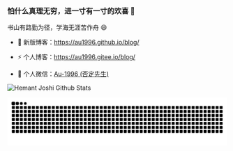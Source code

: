 ### 怕什么真理无穷，进一寸有一寸的欢喜 🌱

书山有路勤为径，学海无涯苦作舟 😄

- 🔭 新版博客：https://au1996.github.io/blog/

- ⚡ 个人博客：https://au1996.gitee.io/blog/

- 💬 个人微信：[Au-1996 (否定先生)](./images/xueyue.png)

![Hemant Joshi Github Stats](https://github-readme-stats.vercel.app/api?username=au1996&show_icons=true&title_color=fff&icon_color=79ff97&text_color=9f9f9f&bg_color=151515&hide=["contribs"])

<picture>
  <source media="(prefers-color-scheme: dark)" srcset="https://raw.githubusercontent.com/au1996/au1996/output/github-contribution-grid-snake-dark.svg" />
  <source media="(prefers-color-scheme: light)" srcset="https://raw.githubusercontent.com/au1996/au1996/output/github-contribution-grid-snake.svg" />
  <img alt="github-snake" src="https://raw.githubusercontent.com/au1996/au1996/output/github-contribution-grid-snake.svg" />
</picture>
